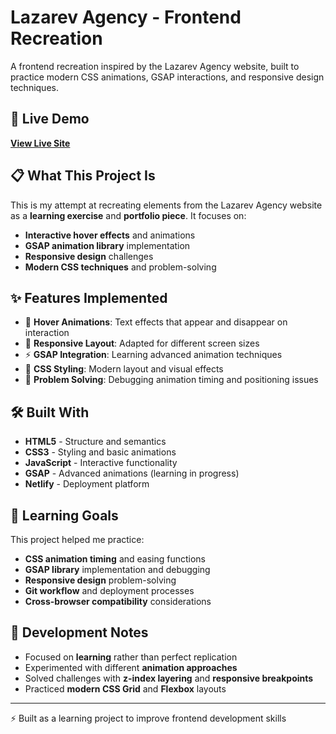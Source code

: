 # Lazarev Agency - Frontend Recreation

A frontend recreation inspired by the Lazarev Agency website, built to practice modern CSS animations, GSAP interactions, and responsive design techniques.

## 🚀 Live Demo
**[View Live Site](https://lazrarevagency.netlify.app/)**

## 📋 What This Project Is

This is my attempt at recreating elements from the Lazarev Agency website as a **learning exercise** and **portfolio piece**. It focuses on:
- **Interactive hover effects** and animations
- **GSAP animation library** implementation  
- **Responsive design** challenges
- **Modern CSS techniques** and problem-solving

## ✨ Features Implemented

- 🎯 **Hover Animations**: Text effects that appear and disappear on interaction
- 📱 **Responsive Layout**: Adapted for different screen sizes
- ⚡ **GSAP Integration**: Learning advanced animation techniques
- 🎨 **CSS Styling**: Modern layout and visual effects
- 🔧 **Problem Solving**: Debugging animation timing and positioning issues

## 🛠️ Built With

- **HTML5** - Structure and semantics
- **CSS3** - Styling and basic animations  
- **JavaScript** - Interactive functionality
- **GSAP** - Advanced animations (learning in progress)
- **Netlify** - Deployment platform

## 🎯 Learning Goals

This project helped me practice:
- **CSS animation timing** and easing functions
- **GSAP library** implementation and debugging
- **Responsive design** problem-solving
- **Git workflow** and deployment processes
- **Cross-browser compatibility** considerations

## 🚧 Development Notes

- Focused on **learning** rather than perfect replication
- Experimented with different **animation approaches**
- Solved challenges with **z-index layering** and **responsive breakpoints**
- Practiced **modern CSS Grid** and **Flexbox** layouts


---
⚡ Built as a learning project to improve frontend development skills
